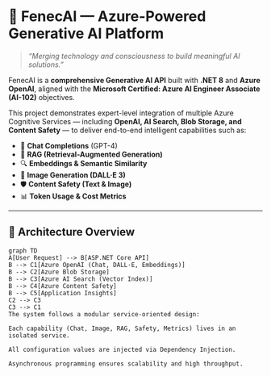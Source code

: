 # 🦊 FenecAI — Azure-Powered Generative AI Platform

> _“Merging technology and consciousness to build meaningful AI solutions.”_

FenecAI is a **comprehensive Generative AI API** built with **.NET 8** and **Azure OpenAI**, aligned with the **Microsoft Certified: Azure AI Engineer Associate (AI-102)** objectives.

This project demonstrates expert-level integration of multiple Azure Cognitive Services — including **OpenAI, AI Search, Blob Storage, and Content Safety** — to deliver end-to-end intelligent capabilities such as:

- 🧠 **Chat Completions** (GPT-4)
- 🧩 **RAG (Retrieval-Augmented Generation)**
- 🔍 **Embeddings & Semantic Similarity**
- 🎨 **Image Generation (DALL·E 3)**
- 🛡️ **Content Safety (Text & Image)**
- 📊 **Token Usage & Cost Metrics**

---

## 🧭 Architecture Overview

```mermaid
graph TD
A[User Request] --> B[ASP.NET Core API]
B --> C1[Azure OpenAI (Chat, DALL·E, Embeddings)]
B --> C2[Azure Blob Storage]
B --> C3[Azure AI Search (Vector Index)]
B --> C4[Azure Content Safety]
B --> C5[Application Insights]
C2 --> C3
C3 --> C1
The system follows a modular service-oriented design:

Each capability (Chat, Image, RAG, Safety, Metrics) lives in an isolated service.

All configuration values are injected via Dependency Injection.

Asynchronous programming ensures scalability and high throughput.

```
